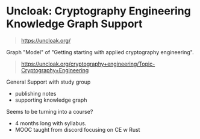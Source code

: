 # Uncloak: Cryptography Engineering Knowledge Graph Support
> https://uncloak.org/

Graph "Model" of "Getting starting with applied cryptography engineering".
> https://uncloak.org/cryptography+engineering/Topic-Cryptography+Engineering


General Support with study group
- publishing notes
- supporting knowledge graph 

Seems to be turning into a course? 
- 4 months long with syllabus.
- MOOC taught from discord focusing on CE w Rust